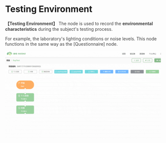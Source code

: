 # Testing Environment <!-- {docsify-ignore-all} -->
**<font style="color:rgb(64, 64, 64);">【Testing Environment】</font>**
<font style="color:rgb(64, 64, 64);">The node is used to record the **<font style="color:rgb(64, 64, 64);">environmental characteristics</font>** during the subject's testing process.</font>

<font style="color:rgb(64, 64, 64);">For example, the laboratory's lighting conditions or noise levels. This node functions in the same way as the [Questionnaire] node.</font>

![](../images/2022/1647583369199-017b9af5-ce3a-422d-95a5-f5e043cf4660.gif)

